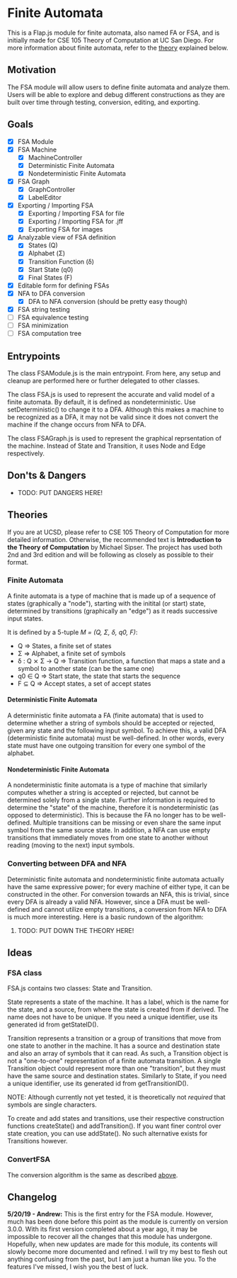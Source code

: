 # Finite Automata
This is a Flap.js module for finite automata, also named FA or FSA, and is initially made for CSE 105 Theory of Computation at UC San Diego. For more information about finite automata, refer to the [theory](#theories) explained below.

## Motivation
The FSA module will allow users to define finite automata and analyze them. Users will be able to explore and debug different constructions as they are built over time through testing, conversion, editing, and exporting. 

## Goals
- [x] FSA Module
- [x] FSA Machine
    - [x] MachineController
    - [x] Deterministic Finite Automata
    - [x] Nondeterministic Finite Automata
- [x] FSA Graph
    - [x] GraphController
    - [x] LabelEditor
- [x] Exporting / Importing FSA
    - [x] Exporting / Importing FSA for file
    - [x] Exporting / Importing FSA for .jff
    - [x] Exporting FSA for images
- [x] Analyzable view of FSA definition
    - [x] States (Q)
    - [x] Alphabet (&#x3a3;)
    - [x] Transition Function (&#x3B4;)
    - [x] Start State (q0)
    - [x] Final States (F)
- [x] Editable form for defining FSAs
- [x] NFA to DFA conversion
    - [x] DFA to NFA conversion (should be pretty easy though)
- [x] FSA string testing
- [ ] FSA equivalence testing
- [ ] FSA minimization
- [ ] FSA computation tree

## Entrypoints
The class FSAModule.js is the main entrypoint. From here, any setup and cleanup are performed here or further delegated to other classes.

The class FSA.js is used to represent the accurate and valid model of a finite automata. By default, it is defined as nondeterministic. Use setDeterministic() to change it to a DFA. Although this makes a machine to be recognized as a DFA, it may not be valid since it does not convert the machine if the change occurs from NFA to DFA.

The class FSAGraph.js is used to represent the graphical reprsentation of the machine. Instead of State and Transition, it uses Node and Edge respectively.

## Don'ts & Dangers
- TODO: PUT DANGERS HERE!

## Theories
If you are at UCSD, please refer to CSE 105 Theory of Computation for more detailed information.
Otherwise, the recommended text is __Introduction to the Theory of Computation__ by Michael Sipser. The project has used both 2nd and 3rd edition and will be following as closely as possible to their format.

### Finite Automata
A finite automata is a type of machine that is made up of a sequence of states (graphically a "node"), starting with the initital (or start) state, determined by transitions (graphically an "edge") as it reads successive input states.

It is defined by a 5-tuple *M = (Q, &#x3a3;, &#x3B4;, q0, F)*:
- Q => States, a finite set of states
- &#x3a3; => Alphabet, a finite set of symbols
- &#x3B4; : Q &#x2a2f; &#x3a3; -> Q => Transition function, a function that maps a state and a symbol to another state (can be the same one)
- q0 &#x2208; Q => Start state, the state that starts the sequence
- F &#x2286; Q => Accept states, a set of accept states

#### Deterministic Finite Automata
A deterministic finite automata a FA (finite automata) that is used to determine whether a string of symbols should be accepted or rejected, given any state and the following input symbol. To achieve this, a valid DFA (deterministic finite automata) must be well-defined. In other words, every state must have one outgoing transition for every one symbol of the alphabet.

#### Nondeterministic Finite Automata
A nondeterministic finite automata is a type of machine that similarly computes whether a string is accepted or rejected, but cannot be determined solely from a single state. Further information is required to determine the "state" of the machine, therefore it is nondeterministic (as opposed to deterministic). This is because the FA no longer has to be well-defined. Multiple transitions can be missing or even share the same input symbol from the same source state. In addition, a NFA can use empty transitions that immediately moves from one state to another without reading (moving to the next) input symbols.

### Converting between DFA and NFA
Deterministic finite automata and nondeterministic finite automata actually have the same expressive power; for every machine of either type, it can be constructed in the other. For conversion towards an NFA, this is trivial, since every DFA is already a valid NFA. However, since a DFA must be well-defined and cannot utilize empty transitions, a conversion from NFA to DFA is much more interesting. Here is a basic rundown of the algorithm:

1. TODO: PUT DOWN THE THEORY HERE!

## Ideas
### FSA class
FSA.js contains two classes: State and Transition.

State represents a state of the machine. It has a label, which is the name for the state, and a source, from where the state is created from if derived. The name does not have to be unique. If you need a unique identifier, use its generated id from getStateID().

Transition represents a transition or a group of transitions that move from one state to another in the machine. It has a source and destination state and also an array of symbols that it can read. As such, a Transition object is not a "one-to-one" representation of a finite automata transition. A single Transition object could represent more than one "transition", but they must have the same source and destination states. Similarly to State, if you need a unique identifier, use its generated id from getTransitionID().

NOTE: Although currently not yet tested, it is theoretically not *required* that symbols are single characters.

To create and add states and transitions, use their respective construction functions createState() and addTransition(). If you want finer control over state creation, you can use addState(). No such alternative exists for Transitions however.

### ConvertFSA

The conversion algorithm is the same as described [above](#converting-between-dfa-and-nfa).

## Changelog

**5/20/19 - Andrew:**
This is the first entry for the FSA module. However, much has been done before this point as the module is currently on version 3.0.0. With its first version completed about a year ago, it may be impossible to recover all the changes that this module has undergone. Hopefully, when new updates are made for this module, its contents will slowly become more documented and refined. I will try my best to flesh out anything confusing from the past, but I am just a human like you. To the features I've missed, I wish you the best of luck.
